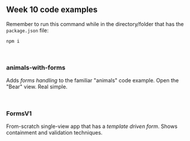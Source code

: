 ## Week 10 code examples

Remember to run this command while in the directory/folder that has the `package.json` file:

```
npm i
```

<br>

### animals-with-forms

Adds *forms handling* to the familiar "animals" code example. Open the "Bear" view. Real simple. 

<br>

### FormsV1

From-scratch single-view app that has a *template driven form*. Shows containment and validation techniques.

<br>